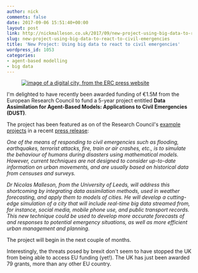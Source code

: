 ```yaml
---
author: nick
comments: false
date: 2017-09-06 15:51:40+00:00
layout: post
link: http://nickmalleson.co.uk/2017/09/new-project-using-big-data-to-react-to-civil-emergencies/
slug: new-project-using-big-data-to-react-to-civil-emergencies
title: 'New Project: Using big data to react to civil emergencies'
wordpress_id: 1053
categories:
- agent-based modelling
- big data
---
```


<figure class="right">
	<a href="https://erc.europa.eu/news/erc-2017-starting-grants-highlighted-projects">
	<img alt="image of a digital city, from the ERC press website"   src="https://erc.europa.eu/sites/default/files/content/pages/images/DUST_illustration_copyright-Shutterstock.jpg"/>
	</a>
</figure>

I'm delighted to have recently been awarded funding of €1.5M from the European Research Council to fund a 5-year project entitled **Data Assimilation for Agent-Based Models: Applications to Civil Emergencies (DUST)**.

The project has been featured as on of the Research Council's [example projects](https://erc.europa.eu/news/erc-2017-starting-grants-highlighted-projects) in a recent [press release](https://erc.europa.eu/news/erc-2017-starting-grants-results):

_One of the means of responding to civil emergencies such as flooding, earthquakes, terrorist attacks, fire, train or air crashes, etc., is to simulate the behaviour of humans during disasters using mathematical models. However, current techniques are not designed to consider up-to-date information on urban movements, and are usually based on historical data from censuses and surveys._

_Dr Nicolas Malleson, from the University of Leeds, will address this shortcoming by
integrating data assimilation methods, used in weather forecasting, and apply them to
models of cities. He will develop a cutting-edge simulation of a city that will include real-time big data streamed from, for instance, social media, mobile phone use, and public transport records. This new technique could be used to develop more accurate forecasts of and responses to potential emergency situations, as well as more efficient urban management and planning._

The project will begin in the next couple of months.

Interestingly, the threats posed by brexit don't seem to have stopped the UK from being able to access EU funding (yet!). The UK has just been awarded 79 grants, more than any other EU country.
